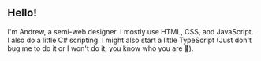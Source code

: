 ## Hello! ##
I'm Andrew, a semi-web designer. I mostly use HTML, CSS, and JavaScript. I also do a little C# scripting. I might also start a little TypeScript (Just don't bug me to do it or I won't do it, you know who you are 🙂).
